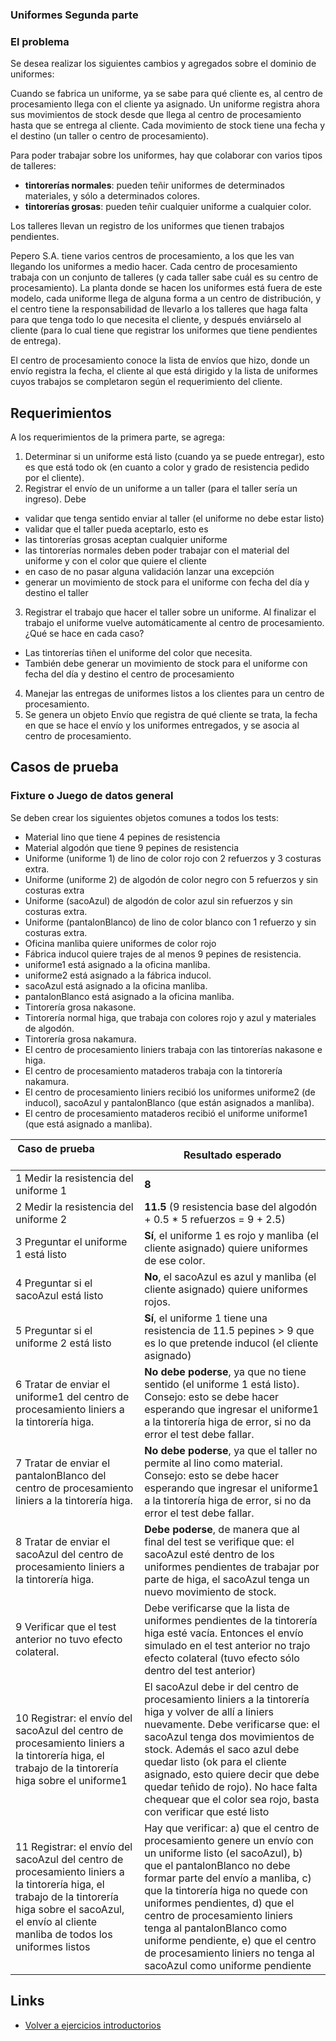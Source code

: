 
### Uniformes Segunda parte

### El problema

Se desea realizar los siguientes cambios y agregados sobre el dominio de uniformes:

Cuando se fabrica un uniforme, ya se sabe para qué cliente es, al centro de procesamiento llega con el cliente ya asignado. Un uniforme registra ahora sus movimientos de stock desde que llega al centro de procesamiento hasta que se entrega al cliente. Cada movimiento de stock tiene una fecha y el destino (un taller o centro de procesamiento).

Para poder trabajar sobre los uniformes, hay que colaborar con varios tipos de talleres:

- **tintorerías normales**: pueden teñir uniformes de determinados materiales, y sólo a determinados colores.
- **tintorerías grosas**: pueden teñir cualquier uniforme a cualquier color. 

Los talleres llevan un registro de los uniformes que tienen trabajos pendientes.

Pepero S.A. tiene varios centros de procesamiento, a los que les van llegando los uniformes a medio hacer. Cada centro de procesamiento trabaja con un conjunto de talleres (y cada taller sabe cuál es su centro de procesamiento). La planta donde se hacen los uniformes está fuera de este modelo, cada uniforme llega de alguna forma a un centro de distribución, y el centro tiene la responsabilidad de llevarlo a los talleres que haga falta para que tenga todo lo que necesita el cliente, y después enviárselo al cliente (para lo cual tiene que registrar los uniformes que tiene pendientes de entrega).

El centro de procesamiento conoce la lista de envíos que hizo, donde un envío registra la fecha, el cliente al que está dirigido y la lista de uniformes cuyos trabajos se completaron según el requerimiento del cliente. 

## Requerimientos

A los requerimientos de la primera parte, se agrega:

1. Determinar si un uniforme está listo (cuando ya se puede entregar), esto es que está todo ok (en cuanto a color y grado de resistencia pedido por el cliente).
2. Registrar el envío de un uniforme a un taller (para el taller sería un ingreso). Debe
  - validar que tenga sentido enviar al taller (el uniforme no debe estar listo)
  - validar que el taller pueda aceptarlo, esto es
  - las tintorerías grosas aceptan cualquier uniforme
  - las tintorerías normales deben poder trabajar con el material del uniforme y con el color que quiere el cliente
  - en caso de no pasar alguna validación lanzar una excepción
  - generar un movimiento de stock para el uniforme con fecha del día y destino el taller
3. Registrar el trabajo que hacer el taller sobre un uniforme. Al finalizar el trabajo el uniforme vuelve automáticamente al centro de procesamiento. ¿Qué se hace en cada caso?
  - Las tintorerías tiñen el uniforme del color que necesita.
  - También debe generar un movimiento de stock para el uniforme con fecha del día y destino el centro de procesamiento
4. Manejar las entregas de uniformes listos a los clientes para un centro de procesamiento.
5. Se genera un objeto Envío que registra de qué cliente se trata, la fecha en que se hace el envío y
los uniformes entregados, y se asocia al centro de procesamiento.

## Casos de prueba

### Fixture o Juego de datos general

Se deben crear los siguientes objetos comunes a todos los tests:

- Material lino que tiene 4 pepines de resistencia
- Material algodón que tiene 9 pepines de resistencia
- Uniforme (uniforme 1) de lino de color rojo con 2 refuerzos y 3 costuras extra.
- Uniforme (uniforme 2) de algodón de color negro con 5 refuerzos y sin costuras extra
- Uniforme (sacoAzul) de algodón de color azul sin refuerzos y sin costuras extra.
- Uniforme (pantalonBlanco) de lino de color blanco con 1 refuerzo y sin costuras extra.
- Oficina manliba quiere uniformes de color rojo
- Fábrica inducol quiere trajes de al menos 9 pepines de resistencia.
- uniforme1 está asignado a la oficina manliba.
- uniforme2 está asignado a la fábrica inducol.
- sacoAzul está asignado a la oficina manliba.
- pantalonBlanco está asignado a la oficina manliba.
- Tintorería grosa nakasone.
- Tintorería normal higa, que trabaja con colores rojo y azul y materiales de algodón.
- Tintorería grosa nakamura.
- El centro de procesamiento liniers trabaja con las tintorerías nakasone e higa.
- El centro de procesamiento mataderos trabaja con la tintorería nakamura.
- El centro de procesamiento liniers recibió los uniformes uniforme2 (de inducol), sacoAzul y pantalonBlanco (que están asignados a manliba).
- El centro de procesamiento mataderos recibió el uniforme uniforme1 (que está asignado a manliba).

| Caso de prueba &nbsp; &nbsp; &nbsp; &nbsp; &nbsp; &nbsp; &nbsp; &nbsp; &nbsp; &nbsp; &nbsp; &nbsp; &nbsp; &nbsp; &nbsp; &nbsp; | Resultado esperado |
| ------------- |-------------|
| 1 Medir la resistencia del uniforme 1	| **8** |
| 2 Medir la resistencia del uniforme 2 | **11.5** (9 resistencia base del algodón + 0.5 * 5 refuerzos = 9 + 2.5) |
| 3 Preguntar el uniforme 1 está listo | **Sí**, el uniforme 1 es rojo y manliba (el cliente asignado) quiere uniformes de ese color. |
| 4 Preguntar si el sacoAzul está listo |	**No**, el sacoAzul es azul y manliba (el cliente asignado) quiere uniformes rojos. |
| 5 Preguntar si el uniforme 2 está listo	| **Sí**, el uniforme 1 tiene una resistencia de 11.5 pepines > 9 que es lo que pretende inducol (el cliente asignado) |
| 6 Tratar de enviar el uniforme1 del centro de procesamiento liniers a la tintorería higa. | **No debe poderse**, ya que no tiene sentido (el uniforme 1 está listo). Consejo: esto se debe hacer esperando que ingresar el uniforme1 a la tintorería higa de error, si no da error el test debe fallar. |
| 7 Tratar de enviar el pantalonBlanco del centro de procesamiento liniers a la tintorería higa. | **No debe poderse**, ya que el taller no permite al lino como material. Consejo: esto se debe hacer esperando que ingresar el uniforme1 a la tintorería higa de error, si no da error el test debe fallar. 
| 8 Tratar de enviar el sacoAzul del centro de procesamiento liniers a la tintorería higa. | **Debe poderse**, de manera que al final del test se verifique que: el sacoAzul esté dentro de los uniformes pendientes de trabajar por parte de higa, el sacoAzul tenga un nuevo movimiento de stock. |
| 9 Verificar que el test anterior no tuvo efecto colateral. | Debe verificarse que la lista de uniformes pendientes de la tintorería higa esté vacía. Entonces el envío simulado en el test anterior no trajo efecto colateral (tuvo efecto sólo dentro del test anterior) |
| 10 Registrar: el envío del sacoAzul del centro de procesamiento liniers a la tintorería higa, el trabajo de la tintorería higa sobre el uniforme1 | El sacoAzul debe ir del centro de procesamiento liniers a la tintorería higa y volver de allí a liniers nuevamente.	Debe verificarse que: el sacoAzul tenga dos movimientos de stock. Además el saco azul debe quedar listo (ok para el cliente asignado, esto quiere decir que debe quedar teñido de rojo). No hace falta chequear que el color sea rojo, basta con verificar que esté listo |
| 11 Registrar: el envío del sacoAzul del centro de procesamiento liniers a la tintorería higa, el trabajo de la tintorería higa sobre el sacoAzul, el envío al cliente manliba de todos los uniformes listos | Hay que verificar: a) que el centro de procesamiento genere un envío con un uniforme listo (el sacoAzul), b) que el pantalonBlanco no debe formar parte del envío a manliba, c) que la tintorería higa no quede con uniformes pendientes, d) que el centro de procesamiento liniers tenga al pantalonBlanco como uniforme pendiente, e) que el centro de procesamiento liniers no tenga al sacoAzul como uniforme pendiente |


## Links

- [Volver a ejercicios introductorios](index.md)
